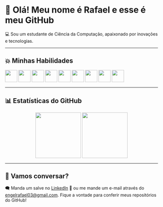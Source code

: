 # 👋 Olá! Meu nome é Rafael e esse é meu GitHub

💻 Sou um estudante de Ciência da Computação, apaixonado por inovações e tecnologias.

---

## 💥 Minhas Habilidades

<p align="left">
  <img src="https://cdn.jsdelivr.net/gh/devicons/devicon/icons/git/git-original.svg" width="40" height="40" />
  <img src="https://cdn.jsdelivr.net/gh/devicons/devicon/icons/html5/html5-original.svg" width="40" height="40" />
  <img src="https://cdn.jsdelivr.net/gh/devicons/devicon/icons/css3/css3-original.svg" width="40" height="40" />
  <img src="https://cdn.jsdelivr.net/gh/devicons/devicon/icons/javascript/javascript-original.svg" width="40" height="40" />
  <img src="https://cdn.jsdelivr.net/gh/devicons/devicon/icons/react/react-original.svg" width="40" height="40" />
  <img src="https://cdn.jsdelivr.net/gh/devicons/devicon/icons/vuejs/vuejs-original.svg" width="40" height="40" />
  <img src="https://cdn.jsdelivr.net/gh/devicons/devicon/icons/c/c-original.svg" width="40" height="40" />
  <img src="https://cdn.jsdelivr.net/gh/devicons/devicon/icons/cplusplus/cplusplus-original.svg" width="40" height="40" />
  <img src="https://cdn.jsdelivr.net/gh/devicons/devicon/icons/mysql/mysql-original.svg" width="40" height="40" />
</p>

---

## 📊 Estatísticas do GitHub

<p align="center">
  <img height="150em" src="https://github-readme-stats.vercel.app/api?username=RafaelEngel10&show_icons=true&theme=radical" />
  <img height="150em" src="https://github-readme-stats.vercel.app/api/top-langs/?username=RafaelEngel10&layout=compact&langs_count=7&theme=radical"/>
</p>

---

## 🤝 Vamos conversar?

🗨 Manda um salve no [LinkedIn](https://www.linkedin.com/in/rafael-engel-serafin-33941b35a/)
📩 ou me mande um e-mail através do engelrafael03@gmail.com.
Fique a vontade para conferir meus repositórios do GitHub!  


